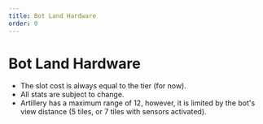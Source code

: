 ```yaml
---
title: Bot Land Hardware
order: 0
---
```


# Bot Land Hardware

* The slot cost is always equal to the tier (for now).
* All stats are subject to change.
* Artillery has a maximum range of 12, however, it is limited by the bot's view distance (5 tiles, or 7 tiles with sensors activated).
